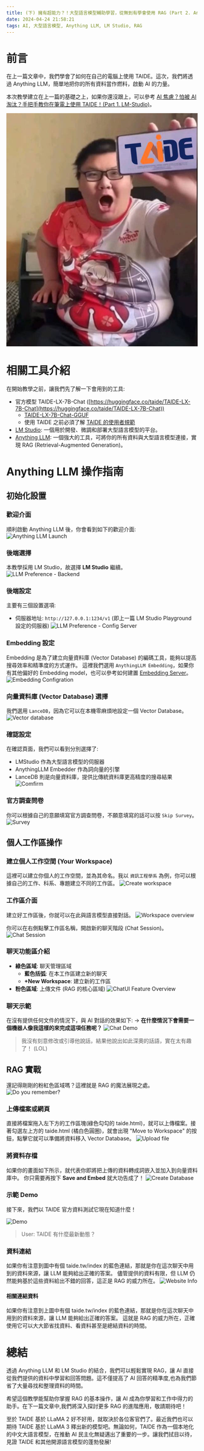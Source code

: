 ```yaml
---
title: (下) 擁有超能力？！大型語言模型輔助學習，從無到有學會使用 RAG (Part 2. Anything LLM 基礎)
date: 2024-04-24 21:58:21
tags: AI, 大型語言模型, Anything LLM, LM Studio, RAG 
---
```


# 前言

在上一篇文章中，我們學會了如何在自己的電腦上使用 TAIDE。這次，我們將透過 Anything LLM，簡單地把你的所有資料當作燃料，啟動 AI 的力量。

本次教學建立在上一篇的基礎之上，如果你還沒跟上，可以參考 [AI 焦慮？怕被 AI 淘汰？手把手教你在筆電上使用 TAIDE！(Part 1. LM-Studio)](/2024/04/23/using-taide-easily)。

![TAIDE 啟動](/2024/04/24/using-taide-with-rag-md/1_AI_Launch.jpg)

# 相關工具介紹

在開始教學之前，讓我們先了解一下會用到的工具:

- 官方模型 TAIDE-LX-7B-Chat ([https://huggingface.co/taide/TAIDE-LX-7B-Chat](https://huggingface.co/taide/TAIDE-LX-7B-Chat))
  - [TAIDE-LX-7B-Chat-GGUF](https://huggingface.co/ZoneTwelve/TAIDE-LX-7B-Chat-GGUF)
  - 使用 TAIDE 之前必須了解 [TAIDE 的使用者規範](https://huggingface.co/ZoneTwelve/TAIDE-LX-7B-Chat-GGUF/blob/main/LICENSE.pdf)
- [LM Studio](https://lmstudio.ai/): 一個用於開發、微調和部署大型語言模型的平台。
- [Anything LLM](https://useanything.com/): 一個強大的工具，可將你的所有資料與大型語言模型連接，實現 RAG (Retrieval-Augmented Generation)。

<!-- more -->

# Anything LLM 操作指南

## 初始化設置

### 歡迎介面
順利啟動 Anything LLM 後，你會看到如下的歡迎介面:
![Anything LLM Launch](2_AnythingLLM_Launch.png) 

### 後端選擇
本教學採用 LM Studio，故選擇 **LM Studio** 繼續。
![LLM Preference - Backend](3_LLM_Preference_backend.png)

### 後端設定
主要有三個設置選項:
- 伺服器地址: `http://127.0.0.1:1234/v1` (即上一篇 LM Studio Playground 設定的伺服器)
![LLM Preference - Config Server](4_LLM_Preference_server.png)

### Embedding 設定
Embedding 是為了建立向量資料庫 (Vector Database) 的編碼工具，能夠以提高搜尋效率和精準度的方式運作。
這裡我們選用 `AnythingLLM Embedding`，如果你有其他偏好的 Embedding model，也可以參考如何建置 [Embedding Server](javascript:alert('我還沒寫，等我寫一篇新的blog討論他'))。
![Embedding Configration](5_Embedding_Preference.png) 

### 向量資料庫 (Vector Database) 選擇
我們選用 `LanceDB`，因為它可以在本機零麻煩地設定一個 Vector Database。
![Vector database](6_Vector_database.png)

### 確認設定
在確認頁面，我們可以看到分別選擇了:
- LMStudio 作為大型語言模型的伺服器 
- AnythingLLM Embedder 作為詞向量的引擎
- LanceDB 則是向量資料庫，提供比傳統資料庫更高精度的搜尋結果
![Comfirm](7_Comfirm_settings.png)

### 官方調查問卷
你可以根據自己的意願填寫官方調查問卷，不願意填寫的話可以按 `Skip Survey`。
![Survey](8_survey.png)

## 個人工作區操作

### 建立個人工作空間 (Your Workspace) 
這裡可以建立你個人的工作空間，並為其命名。我以 `資訊工程學系` 為例，你可以根據自己的工作、科系、專題建立不同的工作區。
![Create workspace](9_create_workspace.png)

### 工作區介面
建立好工作區後，你就可以在此與語言模型直接對話。
![Workspace overview](10_workspace_overview.png)

你可以在右側點擊工作區名稱，開啟新的聊天階段 (Chat Session)。 
![Chat Session](11_create_chat_session.png)

### 聊天功能區介紹
- **綠色區域**: 聊天管理區域
  - **藍色括弧**: 在本工作區建立新的聊天
  - **+New Workspace**: 建立新的工作區  
- **粉色區域**: 上傳文件 (RAG 的核心區域)
![ChatUI Feature Overview](12_chat_session.png)

### 聊天示範
在沒有提供任何文件的情況下，與 AI 對話的效果如下:
-> **在什麼情況下會需要一個機器人像我這樣的來完成這項任務呢？**
![Chat Demo](13_chat_demo.png)
> 我沒有刻意修改或引導他說話，結果他說出如此深奧的話語，實在太有趣了！ (LOL)

## RAG 實戰

還記得剛剛的粉紅色區域嗎？這裡就是 RAG 的魔法展現之處。
![Do you remember?](14_Remember_pink_area.png) 

### 上傳檔案或網頁
直接將檔案拖入左下方的工作區塊(綠色勾勾的 taide.html)，就可以上傳檔案。接著勾選左上方的 taide.html (橘白色圓圈)，就會出現 "Move to Workspace" 的按鈕，點擊它就可以準備將資料移入 Vector Database。
![Upload file](15_upload_file.png)

### 將資料存檔 
如果你的畫面如下所示，就代表你即將把上傳的資料轉成詞嵌入並加入到向量資料庫中。
你只需要再按下 **Save and Embed** 就大功告成了！ 
![Create Database](16_prepare_embedding_and_db.png)

### 示範 Demo
接下來，我們以 TAIDE 官方資料測試它現在知道什麼！

![Demo](17_ask_taide.png)
> User: TAIDE 有什麼最新動態？

### 資料連結

如果你有注意到圖中有個 taide.tw/index 的藍色連結，那就是你在這次聊天中用到的資料來源，讓 LLM 能夠給出正確的答案。
儘管提供的資料有限，但 LLM 仍然能夠基於這些資料給出不錯的回答，這正是 RAG 的威力所在。
![Website Info](18_taide_website_info.png)

#### 相關連結資料
如果你有注意到上圖中有個 taide.tw/index 的藍色連結，那就是你在這次聊天中用到的資料來源，讓 LLM 能夠給出正確的答案。
這就是 RAG 的威力所在，正確使用它可以大大節省找資料、看資料甚至是總結資料的時間。

# 總結

透過 Anything LLM 和 LM Studio 的結合，我們可以輕鬆實現 RAG，讓 AI 直接從我們提供的資料中學習和回答問題。這不僅提高了 AI 回答的精準度,也為我們節省了大量尋找和整理資料的時間。

希望這個教學能幫助你掌握 RAG 的基本操作，讓 AI 成為你學習和工作中得力的助手。在下一篇文章中,我們將深入探討更多 RAG 的進階應用，敬請期待吧！

至於 TAIDE 基於 LLaMA 2 好不好用，就取決於各位客官們了。最近我們也可以期待 TAIDE 基於 LLaMA 3 釋出新的模型吧。無論如何，TAIDE 作為一個本地化的中文大語言模型，在推動 AI 民主化無疑邁出了重要的一步。讓我們拭目以待，見證 TAIDE 和其他開源語言模型的蓬勃發展!

